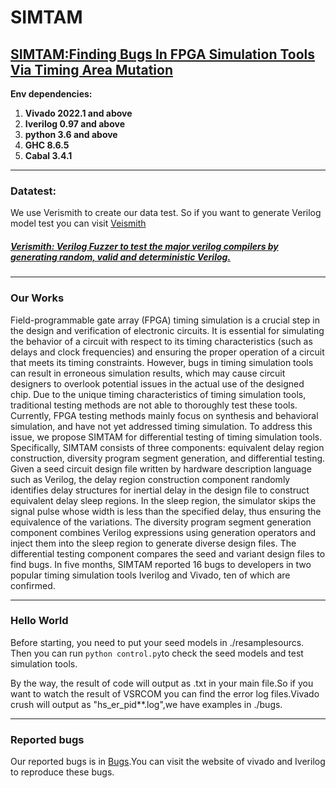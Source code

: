 # SIMTAM
## [SIMTAM:Finding Bugs In FPGA Simulation Tools Via Timing Area Mutation](https://github.com/cemery123/VSRCOM/edit/main/README.md)
**Env dependencies:**
1. **Vivado 2022.1 and above**
2. **Iverilog 0.97 and above**
3. **python 3.6 and above**
4. **GHC 8.6.5**
5. **Cabal 3.4.1**
***
### Datatest:
We use Verismith to create our data test. So if you want to generate Verilog model test you can visit [Veismith](https://github.com/ymherklotz/verismith)

##### [Verismith: Verilog Fuzzer to test the major verilog compilers by generating random, valid and deterministic Verilog.](https://github.com/ymherklotz/verismith)
***
### Our Works
Field-programmable gate array (FPGA) timing simulation is a crucial step in the design and verification of electronic circuits. It is essential for simulating the behavior of a circuit with respect to its timing characteristics (such as delays and clock frequencies) and ensuring the proper operation of a circuit that meets its timing constraints. However, bugs in timing simulation tools can result in erroneous simulation results, which may cause circuit designers to overlook potential issues in the actual use of the designed chip. Due to the unique timing characteristics of timing simulation tools, traditional testing methods are not able to thoroughly test these tools. Currently, FPGA testing methods mainly focus on synthesis and behavioral simulation, and have not yet addressed timing simulation. To address this issue, we propose SIMTAM for differential testing of timing simulation tools. Specifically, SIMTAM consists of three components: equivalent delay region construction, diversity program segment generation, and differential testing. Given a seed circuit design file written by hardware description language such as Verilog, the delay region construction component randomly identifies delay structures for inertial delay in the design file to construct equivalent delay sleep regions. In the sleep region, the simulator skips the signal pulse whose width is less than the specified delay, thus ensuring the equivalence of the variations. The diversity program segment generation component combines Verilog expressions using generation operators and inject them into the sleep region to generate diverse design files. The differential testing component compares the seed and variant design files to find bugs. In five months, SIMTAM reported 16 bugs to developers in two popular timing simulation tools Iverilog and Vivado, ten of which are confirmed.

***
### Hello World
Before starting, you need to put your seed models in ./resamplesourcs. Then you can run ```python control.py```to check the seed models and test simulation tools.

By the way, the result of code will output as .txt in your main file.So if you want to watch the result of VSRCOM you can find the error log
files.Vivado crush will output as "hs_er_pid**.log",we have examples in ./bugs.


***
### Reported bugs
Our reported bugs is in [Bugs](https://github.com/cemery123/SIMTAM/edit/main/bug).You can visit the website of vivado and Iverilog to reproduce these bugs.
